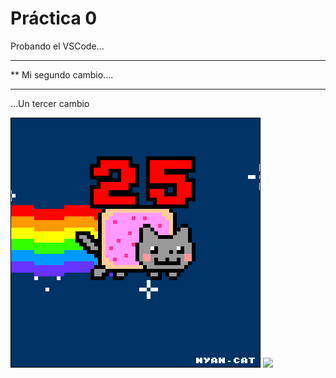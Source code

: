  # Práctica 0

 Probando el VSCode...
 
 *************************
 ** Mi segundo cambio....
 *************************

 ...Un tercer cambio


 ![](Ejercicio2-img1.gif)
 ![](Ejercicio2-img2.gif)